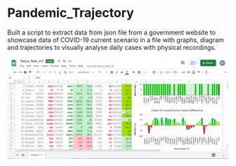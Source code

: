 # Pandemic_Trajectory

Built a script to extract data from json file from a government 
website to showcase data of COVID-19 current
scenario in a file with graphs, diagram and trajectories to
visually analyse daily cases with physical recordings.

![Pandemic_Trajectory](https://github.com/prakharsri45/Pandemic_Trajectory/blob/main/Image.jpg)
